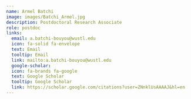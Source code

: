 ```yaml
---
name: Armel Batchi
image: images/Batchi_Armel.jpg
description: Postdoctoral Research Associate
role: postdoc
links:
  email: a.batchi-bouyou@wustl.edu
  icon: fa-solid fa-envelope
  text: Email
  tooltip: Email
  link: mailto:a.batchi-bouyou@wustl.edu
  google-scholar:
  icon: fa-brands fa-google
  text: Google Scholar
  tooltip: Google Scholar
  link: https://scholar.google.com/citations?user=ZNnklUsAAAAJ&hl=en
---
```


